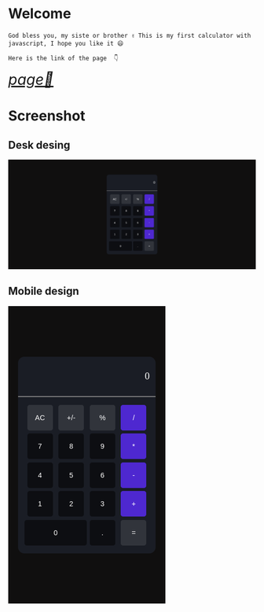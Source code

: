 # Welcome 

````
God bless you, my siste or brother ✌️ This is my first calculator with javascript, I hope you like it 😄
````

````
Here is the link of the page  👇
````

<a style='font-size:30px; font-style: italic;' href='https://calculator-one-km.netlify.app/'>page🔗</a>

# Screenshot 

## Desk desing
![](/design/design-desktop.png)

## Mobile design
![](/design/design-mobile.png)
